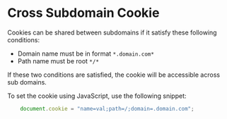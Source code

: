 # Cross Subdomain Cookie

Cookies can be shared between subdomains if it satisfy these following conditions:
- Domain name must be in format `*.domain.com*`
- Path name must be root `*/*`

If these two conditions are satisfied, the cookie will be accessible across sub domains.

To set the cookie using JavaScript, use the following snippet:

```javascript
    document.cookie = "name=val;path=/;domain=.domain.com";
```
